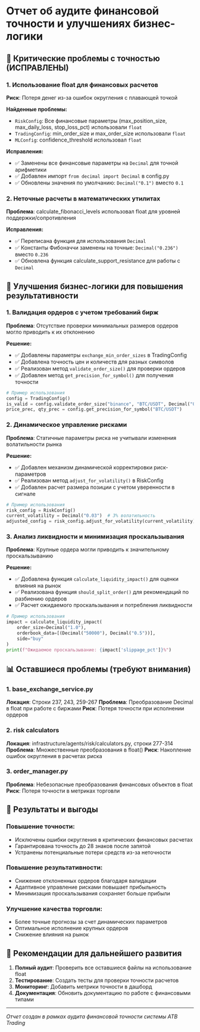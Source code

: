 # Отчет об аудите финансовой точности и улучшениях бизнес-логики

## 🚨 Критические проблемы с точностью (ИСПРАВЛЕНЫ)

### 1. Использование float для финансовых расчетов
**Риск**: Потеря денег из-за ошибок округления с плавающей точкой

**Найденные проблемы:**
- `RiskConfig`: Все финансовые параметры (max_position_size, max_daily_loss, stop_loss_pct) использовали `float`
- `TradingConfig`: min_order_size и max_order_size использовали `float`
- `MLConfig`: confidence_threshold использовал `float`

**Исправления:**
- ✅ Заменены все финансовые параметры на `Decimal` для точной арифметики
- ✅ Добавлен импорт `from decimal import Decimal` в config.py
- ✅ Обновлены значения по умолчанию: `Decimal("0.1")` вместо `0.1`

### 2. Неточные расчеты в математических утилитах
**Проблема**: calculate_fibonacci_levels использовал float для уровней поддержки/сопротивления

**Исправления:**
- ✅ Переписана функция для использования `Decimal`
- ✅ Константы Фибоначчи заменены на точные: `Decimal("0.236")` вместо `0.236`
- ✅ Обновлена функция calculate_support_resistance для работы с `Decimal`

## 🔧 Улучшения бизнес-логики для повышения результативности

### 1. Валидация ордеров с учетом требований бирж
**Проблема**: Отсутствие проверки минимальных размеров ордеров могло приводить к их отклонению

**Решение:**
- ✅ Добавлены параметры `exchange_min_order_sizes` в TradingConfig
- ✅ Добавлена точность цен и количеств для разных символов
- ✅ Реализован метод `validate_order_size()` для проверки ордеров
- ✅ Добавлен метод `get_precision_for_symbol()` для получения точности

```python
# Пример использования
config = TradingConfig()
is_valid = config.validate_order_size("binance", "BTC/USDT", Decimal("0.00001"))
price_prec, qty_prec = config.get_precision_for_symbol("BTC/USDT")
```

### 2. Динамическое управление рисками
**Проблема**: Статичные параметры риска не учитывали изменения волатильности рынка

**Решение:**
- ✅ Добавлен механизм динамической корректировки риск-параметров
- ✅ Реализован метод `adjust_for_volatility()` в RiskConfig
- ✅ Добавлен расчет размера позиции с учетом уверенности в сигнале

```python
# Пример использования
risk_config = RiskConfig()
current_volatility = Decimal("0.03")  # 3% волатильность
adjusted_config = risk_config.adjust_for_volatility(current_volatility)
```

### 3. Анализ ликвидности и минимизация проскальзывания
**Проблема**: Крупные ордера могли приводить к значительному проскальзыванию

**Решение:**
- ✅ Добавлена функция `calculate_liquidity_impact()` для оценки влияния на рынок
- ✅ Реализована функция `should_split_order()` для рекомендаций по разбиению ордеров
- ✅ Расчет ожидаемого проскальзывания и потребления ликвидности

```python
# Пример использования
impact = calculate_liquidity_impact(
    order_size=Decimal("1.0"), 
    orderbook_data=[(Decimal("50000"), Decimal("0.5"))],
    side="buy"
)
print(f"Ожидаемое проскальзывание: {impact['slippage_pct']}%")
```

## 📊 Оставшиеся проблемы (требуют внимания)

### 1. base_exchange_service.py
**Локация**: Строки 237, 243, 259-267
**Проблема**: Преобразование Decimal в float при работе с биржами
**Риск**: Потеря точности при исполнении ордеров

### 2. risk calculators
**Локация**: infrastructure/agents/risk/calculators.py, строки 277-314
**Проблема**: Множественные преобразования в float()
**Риск**: Накопление ошибок округления в расчетах риска

### 3. order_manager.py
**Проблема**: Небезопасные преобразования финансовых объектов в float
**Риск**: Потеря точности в метриках торговли

## 🎯 Результаты и выгоды

### Повышение точности:
- Исключены ошибки округления в критических финансовых расчетах
- Гарантирована точность до 28 знаков после запятой
- Устранены потенциальные потери средств из-за неточности

### Повышение результативности:
- Снижение отклоненных ордеров благодаря валидации
- Адаптивное управление рисками повышает прибыльность
- Минимизация проскальзывания сохраняет больше прибыли

### Улучшение качества торговли:
- Более точные прогнозы за счет динамических параметров
- Оптимальное исполнение крупных ордеров
- Снижение влияния на рынок

## 🔄 Рекомендации для дальнейшего развития

1. **Полный аудит**: Проверить все оставшиеся файлы на использование float
2. **Тестирование**: Создать тесты для проверки точности расчетов
3. **Мониторинг**: Добавить метрики точности в дашборд
4. **Документация**: Обновить документацию по работе с финансовыми типами

---
*Отчет создан в рамках аудита финансовой точности системы ATB Trading*